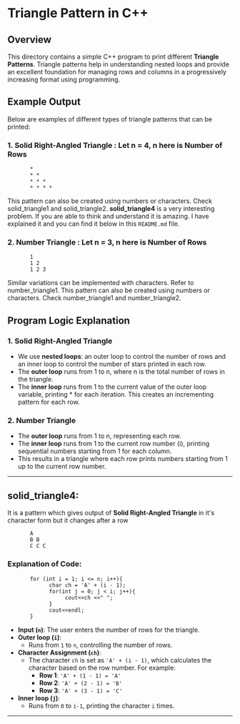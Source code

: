 # Triangle Pattern in C++

## Overview
This directory contains a simple C++ program to print different **Triangle Patterns**. Triangle patterns help in understanding nested loops and provide an excellent foundation for managing rows and columns in a progressively increasing format using programming.

## Example Output
Below are examples of different types of triangle patterns that can be printed:

### 1. **Solid Right-Angled Triangle** : Let n = 4, n here is Number of Rows
```
       *
       * *
       * * *
       * * * *
```
This pattern can also be created using numbers or characters. Check solid_triangle1 and solid_triangle2.
**solid_triangle4** is a very interesting problem. If you are able to think and understand it is amazing. I have explained it and you can find it below in this `README.md` file.

### 2. **Number Triangle** : Let n = 3, n here is Number of Rows
```
       1
       1 2
       1 2 3
```
Similar variations can be implemented with characters. Refer to number_triangle1.
This pattern can also be created using numbers or characters. Check number_triangle1 and number_triangle2.

## Program Logic Explanation

### 1. Solid Right-Angled Triangle
- We use **nested loops**: an outer loop to control the number of rows and an inner loop to control the number of stars printed in each row.
- The **outer loop** runs from 1 to n, where n is the total number of rows in the triangle.
- The **inner loop** runs from 1 to the current value of the outer loop variable, printing * for each iteration. This creates an incrementing pattern for each row.

### 2. Number Triangle
- The **outer loop** runs from 1 to n, representing each row.
- The **inner loop** runs from 1 to the current row number (i), printing sequential numbers starting from 1 for each column.
- This results in a triangle where each row prints numbers starting from 1 up to the current row number.

---
## solid_triangle4:
It is a pattern which gives output of **Solid Right-Angled Triangle** in it's character form but it changes after a row
```
       A
       B B
       C C C
```

### Explanation of Code:
```
       for (int i = 1; i <= n; i++){
             char ch = 'A' + (i - 1);
             for(int j = 0; j < i; j++){
                  cout<<ch <<" ";
             }
             cout<<endl;
       }
```

- **Input (`n`)**: The user enters the number of rows for the triangle.
- **Outer loop (`i`)**:
  - Runs from `1` to `n`, controlling the number of rows.
- **Character Assignment (`ch`)**:
  - The character `ch` is set as `'A' + (i - 1)`, which calculates the character based on the row number. For example:
    - **Row 1**: `'A' + (1 - 1) = 'A'`
    - **Row 2**: `'A' + (2 - 1) = 'B'`
    - **Row 3**: `'A' + (3 - 1) = 'C'`
- **Inner loop (`j`)**:
  - Runs from `0` to `i-1`, printing the character `i` times.

---
